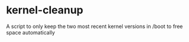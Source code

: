 # kernel-cleanup
A script to only keep the two most recent kernel versions in /boot to free space automatically
